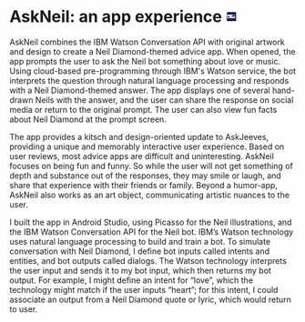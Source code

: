 # AskNeil: an app experience <img src="https://raw.githubusercontent.com/JaneRuby/Neils/master/logo.png" style="width: 20px;"/>

AskNeil combines the IBM Watson Conversation API with original artwork and design to create a Neil Diamond-themed advice app. When opened, the app prompts the user to ask the Neil bot something about love or music. Using cloud-based pre-programming through IBM's Watson service, the bot interprets the question through natural language processing and responds with a Neil Diamond-themed answer. The app displays one of several hand-drawn Neils with the answer, and the user can share the response on social media or return to the original prompt. The user can also view fun facts about Neil Diamond at the prompt screen.

The app provides a kitsch and design-oriented update to AskJeeves, providing a unique and memorably interactive user experience. Based on user reviews, most advice apps are difficult and uninteresting. AskNeil focuses on being fun and funny. So while the user will not get something of depth and substance out of the responses, they may smile or laugh, and share that experience with their friends or family. Beyond a humor-app, AskNeil also works as an art object, communicating artistic nuances to the user.

I built the app in Android Studio, using Picasso for the Neil illustrations, and the IBM Watson Conversation API for the Neil bot. IBM’s Watson technology uses natural language processing to build and train a bot. To simulate conversation with Neil Diamond, I define bot inputs called intents and entities, and bot outputs called dialogs. The Watson technology interprets the user input and sends it to my bot input, which then returns my bot output. For example, I might define an intent for “love”, which the technology might match if the user inputs “heart”; for this intent, I could associate an output from a Neil Diamond quote or lyric, which would return to user.


